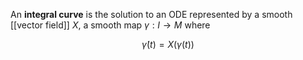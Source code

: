 An **integral curve** is the solution to an ODE represented by a smooth [[vector field]] $X$, a smooth map $\gamma : I \to M$ where

$$
\dot\gamma(t) = X(\gamma(t))
$$